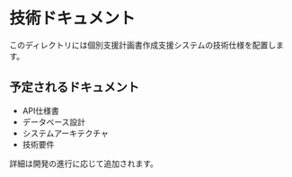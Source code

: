 # 技術ドキュメント

このディレクトリには個別支援計画書作成支援システムの技術仕様を配置します。

## 予定されるドキュメント
- API仕様書
- データベース設計
- システムアーキテクチャ
- 技術要件

詳細は開発の進行に応じて追加されます。